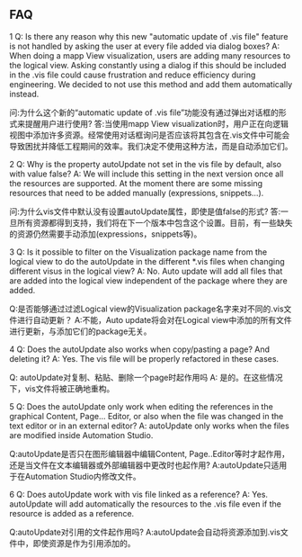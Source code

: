## FAQ
1 
Q: Is there any reason why this new "automatic update of .vis file" feature is not handled by asking the user at every file added via dialog boxes?
A: When doing a mapp View visualization, users are adding many resources to the logical view. Asking constantly using a dialog if this should be included in the .vis file could cause frustration and reduce efficiency during engineering. We decided to not use this method and add them automatically instead.

问:为什么这个新的“automatic update of .vis file”功能没有通过弹出对话框的形式来提醒用户进行使用?
答:当使用mapp View visualization时，用户正在向逻辑视图中添加许多资源。经常使用对话框询问是否应该将其包含在.vis文件中可能会导致困扰并降低工程期间的效率。我们决定不使用这种方法，而是自动添加它们。

2 
Q: Why is the property autoUpdate not set in the vis file by default, also with value false?
A: We will include this setting in the next version once all the resources are supported. At the moment there are some missing resources that need to be added manually (expressions, snippets…).

问:为什么vis文件中默认没有设置autoUpdate属性，即使是值false的形式?
答:一旦所有资源都得到支持，我们将在下一个版本中包含这个设置。目前，有一些缺失的资源仍然需要手动添加(expressions，snippets等)。

3 
Q: Is it possible to filter on the Visualization package name from the logical view to do the autoUpdate in the different *.vis files when changing different visus in the logical view?
A: No. Auto update will add all files that are added into the logical view independent of the package where they are added.

Q:是否能够通过过滤Logical view的Visualization package名字来对不同的.vis文件进行自动更新？
A:不能，Auto update将会对在Logical view中添加的所有文件进行更新，与添加它们的package无关。

4 
Q: Does the autoUpdate also works when copy/pasting a page? And deleting it?
A: Yes. The vis file will be properly refactored in these cases.

Q: autoUpdate对复制、粘贴、删除一个page时起作用吗
A: 是的。在这些情况下，vis文件将被正确地重构。

5 
Q: Does the autoUpdate only work when editing the references in the graphical Content, Page... Editor, or also when the file was changed in the text editor or in an external editor?
A: autoUpdate only works when the files are modified inside Automation Studio.

Q:autoUpdate是否只在图形编辑器中编辑Content, Page..Editor等时才起作用，还是当文件在文本编辑器或外部编辑器中更改时也起作用?
A:autoUpdate只适用于在Automation Studio内修改文件。

6 
Q: Does autoUpdate work with vis file linked as a reference?
A: Yes. autoUpdate will add automatically the resources to the .vis file even if the resource is added as a reference.

Q:autoUpdate对引用的文件起作用吗?
A:autoUpdate会自动将资源添加到.vis文件中，即使资源是作为引用添加的。